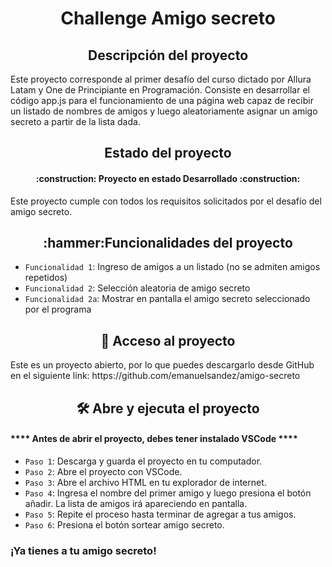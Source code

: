 <h1 align="center"> Challenge Amigo secreto </h1>

<h2 align="center"> Descripción del proyecto </h2>
Este proyecto corresponde al primer desafío del curso dictado por Allura Latam y One de Principiante en Programación. Consiste en desarrollar el código app.js para el funcionamiento de una página web capaz de recibir un listado de nombres de amigos y luego aleatoriamente asignar un amigo secreto a partir de la lista dada.

<h2 align="center"> Estado del proyecto </h2>
<h4 align="center"> :construction: Proyecto en estado Desarrollado :construction: </h4>
Este proyecto cumple con todos los requisitos solicitados por el desafío del amigo secreto.

<h2 align="center"> :hammer:Funcionalidades del proyecto </h2>

- `Funcionalidad 1`: Ingreso de amigos a un listado (no se admiten amigos repetidos)
- `Funcionalidad 2`: Selección aleatoria de amigo secreto
- `Funcionalidad 2a`: Mostrar en pantalla el amigo secreto seleccionado por el programa

<h2 align="center"> 📁 Acceso al proyecto </h2>
Este es un proyecto abierto, por lo que puedes descargarlo desde GitHub en el siguiente link: https://github.com/emanuelsandez/amigo-secreto

<h2 align="center"> 🛠️ Abre y ejecuta el proyecto </h2>
<h4> **** Antes de abrir el proyecto, debes tener instalado VSCode **** </h4>

- `Paso 1`: Descarga y guarda el proyecto en tu computador.
- `Paso 2`: Abre el proyecto con VSCode.
- `Paso 3`: Abre el archivo HTML en tu explorador de internet.
- `Paso 4`: Ingresa el nombre del primer amigo y luego presiona el botón añadir. La lista de amigos irá apareciendo en pantalla.
- `Paso 5`: Repite el proceso hasta terminar de agregar a tus amigos.
- `Paso 6`: Presiona el botón sortear amigo secreto.
 <h3>¡Ya tienes a tu amigo secreto! </h3>
